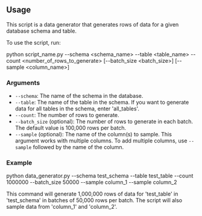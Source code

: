 ## Usage

This script is a data generator that generates rows of data for a given database schema and table.

To use the script, run:

python script_name.py --schema <schema_name> --table <table_name> --count <number_of_rows_to_generate> [--batch_size <batch_size>] [--sample <column_name>]

### Arguments

* `--schema`: The name of the schema in the database.
* `--table`: The name of the table in the schema. If you want to generate data for all tables in the schema, enter 'all_tables'.
* `--count`: The number of rows to generate.
* `--batch_size` (optional): The number of rows to generate in each batch. The default value is 100,000 rows per batch.
* `--sample` (optional): The name of the column(s) to sample. This argument works with multiple columns. To add multiple columns, use `--sample` followed by the name of the column.

### Example

python data_generator.py --schema test_schema --table test_table --count 1000000 --batch_size 50000 --sample column_1 --sample column_2

This command will generate 1,000,000 rows of data for 'test_table' in 'test_schema' in batches of 50,000 rows per batch. The script will also sample data from 'column_1' and 'column_2'.
